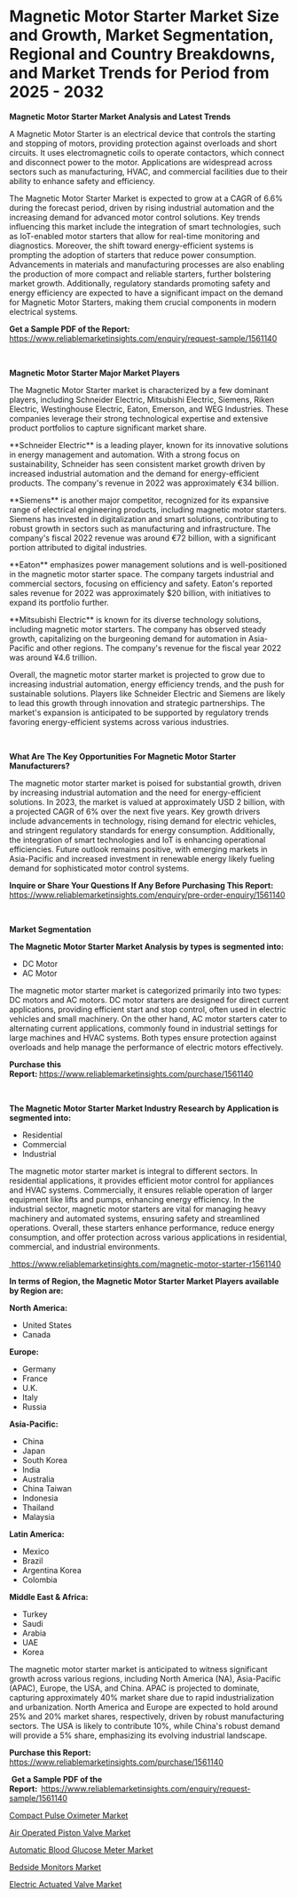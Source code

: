 <p><h1>Magnetic Motor Starter Market Size and Growth, Market Segmentation, Regional and Country Breakdowns, and Market Trends for Period from 2025 -  2032</h1></p><p><strong>Magnetic Motor Starter Market Analysis and Latest Trends</strong></p>
<p><p>A Magnetic Motor Starter is an electrical device that controls the starting and stopping of motors, providing protection against overloads and short circuits. It uses electromagnetic coils to operate contactors, which connect and disconnect power to the motor. Applications are widespread across sectors such as manufacturing, HVAC, and commercial facilities due to their ability to enhance safety and efficiency.</p><p>The Magnetic Motor Starter Market is expected to grow at a CAGR of 6.6% during the forecast period, driven by rising industrial automation and the increasing demand for advanced motor control solutions. Key trends influencing this market include the integration of smart technologies, such as IoT-enabled motor starters that allow for real-time monitoring and diagnostics. Moreover, the shift toward energy-efficient systems is prompting the adoption of starters that reduce power consumption. Advancements in materials and manufacturing processes are also enabling the production of more compact and reliable starters, further bolstering market growth. Additionally, regulatory standards promoting safety and energy efficiency are expected to have a significant impact on the demand for Magnetic Motor Starters, making them crucial components in modern electrical systems.</p></p>
<p><strong>Get a Sample PDF of the Report:&nbsp;</strong> <a href="https://www.reliablemarketinsights.com/enquiry/request-sample/1561140?utm_campaign=2241&utm_medium=2&utm_source=Github&utm_content=ia&utm_term=08042025&utm_id=magnetic-motor-starter">https://www.reliablemarketinsights.com/enquiry/request-sample/1561140</a></p>
<p>&nbsp;</p>
<p><strong>Magnetic Motor Starter Major Market Players</strong></p>
<p><p>The Magnetic Motor Starter market is characterized by a few dominant players, including Schneider Electric, Mitsubishi Electric, Siemens, Riken Electric, Westinghouse Electric, Eaton, Emerson, and WEG Industries. These companies leverage their strong technological expertise and extensive product portfolios to capture significant market share.</p><p>**Schneider Electric** is a leading player, known for its innovative solutions in energy management and automation. With a strong focus on sustainability, Schneider has seen consistent market growth driven by increased industrial automation and the demand for energy-efficient products. The company's revenue in 2022 was approximately €34 billion.</p><p>**Siemens** is another major competitor, recognized for its expansive range of electrical engineering products, including magnetic motor starters. Siemens has invested in digitalization and smart solutions, contributing to robust growth in sectors such as manufacturing and infrastructure. The company's fiscal 2022 revenue was around €72 billion, with a significant portion attributed to digital industries.</p><p>**Eaton** emphasizes power management solutions and is well-positioned in the magnetic motor starter space. The company targets industrial and commercial sectors, focusing on efficiency and safety. Eaton's reported sales revenue for 2022 was approximately $20 billion, with initiatives to expand its portfolio further.</p><p>**Mitsubishi Electric** is known for its diverse technology solutions, including magnetic motor starters. The company has observed steady growth, capitalizing on the burgeoning demand for automation in Asia-Pacific and other regions. The company's revenue for the fiscal year 2022 was around ¥4.6 trillion.</p><p>Overall, the magnetic motor starter market is projected to grow due to increasing industrial automation, energy efficiency trends, and the push for sustainable solutions. Players like Schneider Electric and Siemens are likely to lead this growth through innovation and strategic partnerships. The market's expansion is anticipated to be supported by regulatory trends favoring energy-efficient systems across various industries.</p></p>
<p>&nbsp;</p>
<p><strong>What Are The Key Opportunities For Magnetic Motor Starter Manufacturers?</strong></p>
<p><p>The magnetic motor starter market is poised for substantial growth, driven by increasing industrial automation and the need for energy-efficient solutions. In 2023, the market is valued at approximately USD 2 billion, with a projected CAGR of 6% over the next five years. Key growth drivers include advancements in technology, rising demand for electric vehicles, and stringent regulatory standards for energy consumption. Additionally, the integration of smart technologies and IoT is enhancing operational efficiencies. Future outlook remains positive, with emerging markets in Asia-Pacific and increased investment in renewable energy likely fueling demand for sophisticated motor control systems.</p></p>
<p><strong>Inquire or Share Your Questions If Any Before Purchasing This Report:</strong> <a href="https://www.reliablemarketinsights.com/enquiry/pre-order-enquiry/1561140?utm_campaign=2241&utm_medium=2&utm_source=Github&utm_content=ia&utm_term=08042025&utm_id=magnetic-motor-starter">https://www.reliablemarketinsights.com/enquiry/pre-order-enquiry/1561140</a></p>
<p>&nbsp;</p>
<p><strong>Market Segmentation</strong></p>
<p><strong>The Magnetic Motor Starter Market Analysis by types is segmented into:</strong></p>
<p><ul><li>DC Motor</li><li>AC Motor</li></ul></p>
<p><p>The magnetic motor starter market is categorized primarily into two types: DC motors and AC motors. DC motor starters are designed for direct current applications, providing efficient start and stop control, often used in electric vehicles and small machinery. On the other hand, AC motor starters cater to alternating current applications, commonly found in industrial settings for large machines and HVAC systems. Both types ensure protection against overloads and help manage the performance of electric motors effectively.</p></p>
<p><strong>Purchase this Report:&nbsp;</strong><a href="https://www.reliablemarketinsights.com/purchase/1561140?utm_campaign=2241&utm_medium=2&utm_source=Github&utm_content=ia&utm_term=08042025&utm_id=magnetic-motor-starter">https://www.reliablemarketinsights.com/purchase/1561140</a></p>
<p>&nbsp;</p>
<p><strong>The Magnetic Motor Starter Market Industry Research by Application is segmented into:</strong></p>
<p><ul><li>Residential</li><li>Commercial</li><li>Industrial</li></ul></p>
<p><p>The magnetic motor starter market is integral to different sectors. In residential applications, it provides efficient motor control for appliances and HVAC systems. Commercially, it ensures reliable operation of larger equipment like lifts and pumps, enhancing energy efficiency. In the industrial sector, magnetic motor starters are vital for managing heavy machinery and automated systems, ensuring safety and streamlined operations. Overall, these starters enhance performance, reduce energy consumption, and offer protection across various applications in residential, commercial, and industrial environments.</p></p>
<p><a href="https://www.reliablemarketinsights.com/magnetic-motor-starter-r1561140?utm_campaign=2241&utm_medium=2&utm_source=Github&utm_content=ia&utm_term=08042025&utm_id=magnetic-motor-starter">&nbsp;https://www.reliablemarketinsights.com/magnetic-motor-starter-r1561140</a></p>
<p><strong>In terms of Region, the Magnetic Motor Starter Market Players available by Region are:</strong></p>
<p>
    <p> <strong> North America: </strong>
        <ul>
            <li>United States</li>
            <li>Canada</li>
        </ul>
        </p> 
    <p> <strong> Europe: </strong>
        <ul>
            <li>Germany</li>
            <li>France</li>
            <li>U.K.</li>
            <li>Italy</li>
            <li>Russia</li>
        </ul>
        </p> 
    <p> <strong> Asia-Pacific: </strong>
        <ul>
            <li>China</li>
            <li>Japan</li>
            <li>South Korea</li>
            <li>India</li>
            <li>Australia</li>
            <li>China Taiwan</li>
            <li>Indonesia</li>
            <li>Thailand</li>
            <li>Malaysia</li>
        </ul>
        </p> 
    <p> <strong> Latin America: </strong>
        <ul>
            <li>Mexico</li>
            <li>Brazil</li>
            <li>Argentina Korea</li>
            <li>Colombia</li>
        </ul>
        </p> 
    <p> <strong> Middle East & Africa: </strong>
        <ul>
            <li>Turkey</li>
            <li>Saudi</li>
            <li>Arabia</li>
            <li>UAE</li>
            <li>Korea</li>
        </ul>
    </p>
    </p>
<p><p>The magnetic motor starter market is anticipated to witness significant growth across various regions, including North America (NA), Asia-Pacific (APAC), Europe, the USA, and China. APAC is projected to dominate, capturing approximately 40% market share due to rapid industrialization and urbanization. North America and Europe are expected to hold around 25% and 20% market shares, respectively, driven by robust manufacturing sectors. The USA is likely to contribute 10%, while China's robust demand will provide a 5% share, emphasizing its evolving industrial landscape.</p></p>
<p><strong>Purchase this Report: </strong><a href="https://www.reliablemarketinsights.com/purchase/1561140?utm_campaign=2241&utm_medium=2&utm_source=Github&utm_content=ia&utm_term=08042025&utm_id=magnetic-motor-starter">https://www.reliablemarketinsights.com/purchase/1561140</a></p>
<p>&nbsp;<strong>Get a Sample PDF of the Report:&nbsp;&nbsp;</strong><a href="https://www.reliablemarketinsights.com/enquiry/request-sample/1561140?utm_campaign=2241&utm_medium=2&utm_source=Github&utm_content=ia&utm_term=08042025&utm_id=magnetic-motor-starter">https://www.reliablemarketinsights.com/enquiry/request-sample/1561140</a></p>
<p><strong></strong></p>
<p><p><a href="https://www.linkedin.com/pulse/market-trends-compact-pulse-oximeter-industry-size-share-projected-uit7c?utm_campaign=2241&utm_medium=2&utm_source=Github&utm_content=ia&utm_term=08042025&utm_id=magnetic-motor-starter">Compact Pulse Oximeter Market</a></p><p><a href="https://github.com/ChiragRP21/Market-Research-Report-List-7/blob/main/air-operated-piston-valve-market.md?utm_campaign=2241&utm_medium=2&utm_source=Github&utm_content=ia&utm_term=08042025&utm_id=magnetic-motor-starter">Air Operated Piston Valve Market</a></p><p><a href="https://www.linkedin.com/pulse/automatic-blood-glucose-meter-market-trends-forecast-growth-wh7lc?utm_campaign=2241&utm_medium=2&utm_source=Github&utm_content=ia&utm_term=08042025&utm_id=magnetic-motor-starter">Automatic Blood Glucose Meter Market</a></p><p><a href="https://www.linkedin.com/pulse/bedside-monitors-marketanticipated-grow-predicted-cagr-143-pvm8c?utm_campaign=2241&utm_medium=2&utm_source=Github&utm_content=ia&utm_term=08042025&utm_id=magnetic-motor-starter">Bedside Monitors Market</a></p><p><a href="https://github.com/prantoblouin/Market-Research-Report-List-1/blob/main/electric-actuated-valve-market.md?utm_campaign=2241&utm_medium=2&utm_source=Github&utm_content=ia&utm_term=08042025&utm_id=magnetic-motor-starter">Electric Actuated Valve Market</a></p></p>